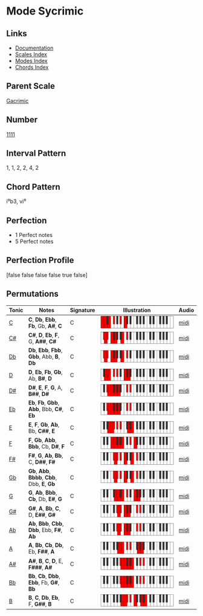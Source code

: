 # Mode Sycrimic

## Links

- [Documentation](README.md)
- [Scales Index](Scales.md)
- [Modes Index](Modes.md)
- [Chords Index](Chords.md)

## Parent Scale

[Gacrimic](ScaleGacrimic.md)

## Number

[1111](https://ianring.com/musictheory/scales/1111)

## Interval Pattern

1, 1, 2, 2, 4, 2

## Chord Pattern

i⁰b3, vi⁰

## Perfection

- 1 Perfect notes
- 5 Perfect notes

## Perfection Profile

[false false false false true false]

## Permutations

| Tonic | Notes | Signature | Illustration | Audio |
|-------|-------|-----------|--------------|-------|
| [C](ModeCNaturalSycrimic.md) | **C**, **Db**, **Ebb**, **Fb**, Gb, **A#**, **C** | C | ![CNaturalSycrimic](ModeCNaturalSycrimic.png) | [midi](https://github.com/edipermadi/music/blob/main/docs/ModeCNaturalSycrimic.mid?raw=true) |
| [C#](ModeCSharpSycrimic.md) | **C#**, **D**, **Eb**, **F**, G, **A##**, **C#** | C | ![CSharpSycrimic](ModeCSharpSycrimic.png) | [midi](https://github.com/edipermadi/music/blob/main/docs/ModeCSharpSycrimic.mid?raw=true) |
| [Db](ModeDFlatSycrimic.md) | **Db**, **Ebb**, **Fbb**, **Gbb**, Abb, **B**, **Db** | C | ![DFlatSycrimic](ModeDFlatSycrimic.png) | [midi](https://github.com/edipermadi/music/blob/main/docs/ModeDFlatSycrimic.mid?raw=true) |
| [D](ModeDNaturalSycrimic.md) | **D**, **Eb**, **Fb**, **Gb**, Ab, **B#**, **D** | C | ![DNaturalSycrimic](ModeDNaturalSycrimic.png) | [midi](https://github.com/edipermadi/music/blob/main/docs/ModeDNaturalSycrimic.mid?raw=true) |
| [D#](ModeDSharpSycrimic.md) | **D#**, **E**, **F**, **G**, A, **B##**, **D#** | C | ![DSharpSycrimic](ModeDSharpSycrimic.png) | [midi](https://github.com/edipermadi/music/blob/main/docs/ModeDSharpSycrimic.mid?raw=true) |
| [Eb](ModeEFlatSycrimic.md) | **Eb**, **Fb**, **Gbb**, **Abb**, Bbb, **C#**, **Eb** | C | ![EFlatSycrimic](ModeEFlatSycrimic.png) | [midi](https://github.com/edipermadi/music/blob/main/docs/ModeEFlatSycrimic.mid?raw=true) |
| [E](ModeENaturalSycrimic.md) | **E**, **F**, **Gb**, **Ab**, Bb, **C##**, **E** | C | ![ENaturalSycrimic](ModeENaturalSycrimic.png) | [midi](https://github.com/edipermadi/music/blob/main/docs/ModeENaturalSycrimic.mid?raw=true) |
| [F](ModeFNaturalSycrimic.md) | **F**, **Gb**, **Abb**, **Bbb**, Cb, **D#**, **F** | C | ![FNaturalSycrimic](ModeFNaturalSycrimic.png) | [midi](https://github.com/edipermadi/music/blob/main/docs/ModeFNaturalSycrimic.mid?raw=true) |
| [F#](ModeFSharpSycrimic.md) | **F#**, **G**, **Ab**, **Bb**, C, **D##**, **F#** | C | ![FSharpSycrimic](ModeFSharpSycrimic.png) | [midi](https://github.com/edipermadi/music/blob/main/docs/ModeFSharpSycrimic.mid?raw=true) |
| [Gb](ModeGFlatSycrimic.md) | **Gb**, **Abb**, **Bbbb**, **Cbb**, Dbb, **E**, **Gb** | C | ![GFlatSycrimic](ModeGFlatSycrimic.png) | [midi](https://github.com/edipermadi/music/blob/main/docs/ModeGFlatSycrimic.mid?raw=true) |
| [G](ModeGNaturalSycrimic.md) | **G**, **Ab**, **Bbb**, **Cb**, Db, **E#**, **G** | C | ![GNaturalSycrimic](ModeGNaturalSycrimic.png) | [midi](https://github.com/edipermadi/music/blob/main/docs/ModeGNaturalSycrimic.mid?raw=true) |
| [G#](ModeGSharpSycrimic.md) | **G#**, **A**, **Bb**, **C**, D, **E##**, **G#** | C | ![GSharpSycrimic](ModeGSharpSycrimic.png) | [midi](https://github.com/edipermadi/music/blob/main/docs/ModeGSharpSycrimic.mid?raw=true) |
| [Ab](ModeAFlatSycrimic.md) | **Ab**, **Bbb**, **Cbb**, **Dbb**, Ebb, **F#**, **Ab** | C | ![AFlatSycrimic](ModeAFlatSycrimic.png) | [midi](https://github.com/edipermadi/music/blob/main/docs/ModeAFlatSycrimic.mid?raw=true) |
| [A](ModeANaturalSycrimic.md) | **A**, **Bb**, **Cb**, **Db**, Eb, **F##**, **A** | C | ![ANaturalSycrimic](ModeANaturalSycrimic.png) | [midi](https://github.com/edipermadi/music/blob/main/docs/ModeANaturalSycrimic.mid?raw=true) |
| [A#](ModeASharpSycrimic.md) | **A#**, **B**, **C**, **D**, E, **F###**, **A#** | C | ![ASharpSycrimic](ModeASharpSycrimic.png) | [midi](https://github.com/edipermadi/music/blob/main/docs/ModeASharpSycrimic.mid?raw=true) |
| [Bb](ModeBFlatSycrimic.md) | **Bb**, **Cb**, **Dbb**, **Ebb**, Fb, **G#**, **Bb** | C | ![BFlatSycrimic](ModeBFlatSycrimic.png) | [midi](https://github.com/edipermadi/music/blob/main/docs/ModeBFlatSycrimic.mid?raw=true) |
| [B](ModeBNaturalSycrimic.md) | **B**, **C**, **Db**, **Eb**, F, **G##**, **B** | C | ![BNaturalSycrimic](ModeBNaturalSycrimic.png) | [midi](https://github.com/edipermadi/music/blob/main/docs/ModeBNaturalSycrimic.mid?raw=true) |
